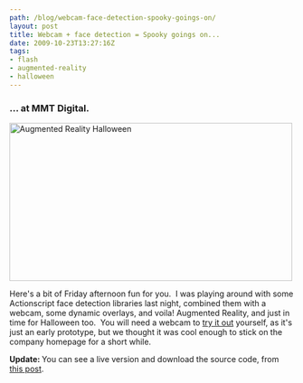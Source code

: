 ```yaml
---
path: /blog/webcam-face-detection-spooky-goings-on/
layout: post
title: Webcam + face detection = Spooky goings on...
date: 2009-10-23T13:27:16Z
tags:
- flash
- augmented-reality
- halloween
---
```


<h3>... at MMT Digital.</h3>
<a href="http://www.mmtdigital.co.uk/RVEc4d1cd790afe4ac4be58071a72c98148,,.aspx" target="_blank"><img class="alignnone size-full wp-image-978" title="Augmented Reality Halloween" src="/content/images/2009/10/halloween.jpg" alt="Augmented Reality Halloween" width="500" height="280" /></a>

Here's a bit of Friday afternoon fun for you.  I was playing around with some Actionscript face detection libraries last night, combined them with a webcam, some dynamic overlays, and voila! Augmented Reality, and just in time for Halloween too.  You will need a webcam to <a href="http://www.mmtdigital.co.uk/RVEc4d1cd790afe4ac4be58071a72c98148,,.aspx" target="_blank">try it out</a> yourself, as it's just an early prototype, but we thought it was cool enough to stick on the company homepage for a short while.

<strong>Update: </strong>You can see a live version and download the source code, from <a href="http://www.psyked.co.uk/adobe/flash/webcam-face-detection-demo-now-with-source.htm" target="_self">this post</a>.